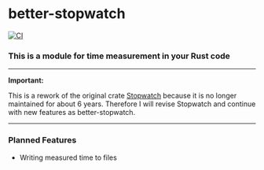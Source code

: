 
# better-stopwatch
[![CI](https://github.com/ChBrMa/better-stopwatch/actions/workflows/rust.yml/badge.svg?event=push)](https://github.com/ChBrMa/better-stopwatch/actions/workflows/rust.yml)
### This is a module for time measurement in your Rust code

---

**Important:**

This is a rework of the original crate [Stopwatch](https://crates.io/crates/stopwatch) because it is no longer maintained for about 6 years. Therefore I will revise Stopwatch and continue with new features as better-stopwatch.

---

### **Planned Features**

- Writing measured time to files
